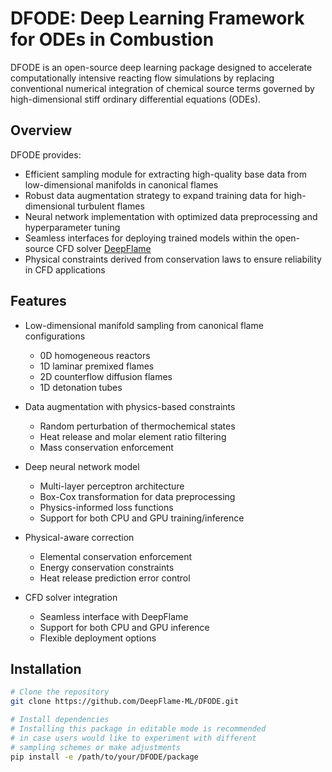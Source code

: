 # DFODE: Deep Learning Framework for ODEs in Combustion

DFODE is an open-source deep learning package designed to accelerate computationally intensive reacting flow simulations by replacing conventional numerical integration of chemical source terms governed by high-dimensional stiff ordinary differential equations (ODEs).

## Overview

DFODE provides:
- Efficient sampling module for extracting high-quality base data from low-dimensional manifolds in canonical flames
- Robust data augmentation strategy to expand training data for high-dimensional turbulent flames
- Neural network implementation with optimized data preprocessing and hyperparameter tuning
- Seamless interfaces for deploying trained models within the open-source CFD solver [DeepFlame](https://github.com/deepmodeling/deepflame-dev)
- Physical constraints derived from conservation laws to ensure reliability in CFD applications

## Features

- Low-dimensional manifold sampling from canonical flame configurations
  - 0D homogeneous reactors
  - 1D laminar premixed flames  
  - 2D counterflow diffusion flames
  - 1D detonation tubes

- Data augmentation with physics-based constraints
  - Random perturbation of thermochemical states
  - Heat release and molar element ratio filtering
  - Mass conservation enforcement

- Deep neural network model
  - Multi-layer perceptron architecture
  - Box-Cox transformation for data preprocessing
  - Physics-informed loss functions
  - Support for both CPU and GPU training/inference

- Physical-aware correction
  - Elemental conservation enforcement
  - Energy conservation constraints
  - Heat release prediction error control

- CFD solver integration
  - Seamless interface with DeepFlame
  - Support for both CPU and GPU inference
  - Flexible deployment options

## Installation

```bash
# Clone the repository
git clone https://github.com/DeepFlame-ML/DFODE.git

# Install dependencies
# Installing this package in editable mode is recommended
# in case users would like to experiment with different
# sampling schemes or make adjustments
pip install -e /path/to/your/DFODE/package
